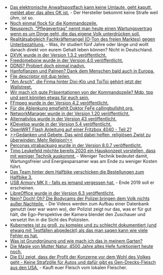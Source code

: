 * [Das elektronische Anwaltspostfach kann keine Umlaute, geht kaputt, meldet aber das alles OK ist.](https://blog.fefe.de/?ts=a3b93a4c) - Der Hersteller bekommt keine Strafe weil *ühm*, ist so.
* [Noch einmal flock für die Kommandozeile.](https://utcc.utoronto.ca/~cks/space/blog/linux/FlockUsageNotes)
* [Neusprech, "Pflegevertrag" nennt man heute einen Wartungsvertrag wenn es um Dinge geht, die das eigene Volk unterdrücken soll.](https://www.heise.de/newsticker/meldung/Staatstrojaner-Posse-LKA-Berlin-kauft-vergeblich-teure-FinFisher-Spaehtechnik-4488768.html)
* [Realitätsabgleich Fachkräftemangel (O-Ton des freien Marktes) gegen Unterbezahlung.](https://tuxproject.de/blog/2019/08/fachkraeftebezahlungsmangel-2/) - Was, ihr studiert fünf Jahre oder länge und wollt danach direkt von eurem Gehalt leben können? Nicht in Deutschland.
* [DXVK wurde in der Version 1.3.2 veröffentlicht.](https://www.phoronix.com/scan.php?page=news_item&px=DXVK-1.3.2-Released)
* [Freedomebone wurde in der Version 4.0 veröffentlicht.](https://blog.freedombone.net/freedombone-version-4-0)
* [DDNS? Probiert doch einmal inadyn.](https://troglobit.com/projects/inadyn/)
* [Hanfpflanzen und Palmen? Dank dem Menschen bald auch in Europa.](https://www.sonnenseite.com/de/umwelt/palmen-in-mitteleuropa-als-folge-des-klimawandels.html)
* [File descriptor mit dup teilen.](https://utcc.utoronto.ca/~cks/space/blog/unix/DupAndSharedFileDescriptors)
* ["Am Arsch", die Firma hinter Dixi-Klo und ToiToi gehört jetzt der Wallstreet.](https://blog.fefe.de/?ts=a3b78834)
* [Wir mach ich gute Präsentationen von der Kommandozeile? Mdp, tpp und sent könnten etwas für euch sein.](https://opensource.com/article/19/8/command-line-presentation-tools)
* [FFmpeg wurde in der Version 4.2 veröffentlicht.](https://www.pro-linux.de/news/1/27324/ffmpeg-42-ada-ver%C3%B6ffentlicht.html)
* [Für die Ablenkung empfiehlt Doktor FeFe callingbullshit.org.](https://blog.fefe.de/?ts=a3b4e93f)
* [NetworkManager wurde in der Version 1.20 veröffentlicht.](https://www.phoronix.com/scan.php?page=news_item&px=NetworkManager-1.20-Released)
* [Alternativlos wurde in der Version 43 veröffentlicht.](https://blog.fefe.de/?ts=a3b4714e)
* [KDevelop wurde in der Version 5.4 veröffentlicht.](https://www.pro-linux.de/news/1/27328/kdevelop-54-freigegeben.html)
* [OpenWRT Flash Anleitung auf einer Fritzbox 4040 - Teil 2?](https://www.kuketz-blog.de/flash-openwrt-auf-fritzbox-4040-openwrt-teil2/)
* [>>Gedanken und Gebete. Das wird dabei helfen, religiösen Zwist zu überwinden: Mehr Religion!<<](https://tuxproject.de/blog/2019/08/saekularismus-wann-anders-4/)
* [Perconas xtrabackupg wurde in der Version 8.0.7 veröffentlicht.](https://www.percona.com/blog/2019/08/07/percona-xtrabackup-8-0-7-is-now-available/)
* [Timo Leukefeld möchte bereits 2020 ein Hauskonzept vorstellen, dass mit weniger Technik auskommt.](https://www.sonnenseite.com/de/wirtschaft/warum-enttechnisierung-das-gebot-fuer-guenstiges-wohnen-ist.html) - Weniger Technik bedeutet damit, Wartungsfreier und Energiesparsamer was am Ende zu weniger Kosten führt.
* [Das Team hinter dem Halfbike verschicken die Bestellungen zum Halfbike 3.](https://www.kickstarter.com/projects/halfbike/halfbike-3-how-to-bridge-the-gap-between-man-machi/posts/2580193)
* [USB Armory MK II - falls es jemand vergessen hat.](https://inversepath.com/usbarmory.html) - Ende 2019 soll er erscheinen.
* [LibreOffice wurde in der Version 6.3 veröffentlicht.](https://www.phoronix.com/scan.php?page=news_item&px=LibreOffice-6.3-Released)
* [Nein? Doch! Oh? Die Bodycams der Polizei bringen dem Volk nichts außer Nachteile.](https://blog.fefe.de/?ts=a3b25266) - Die Videos werden zum Aufbau einer Datenbank genutzt (wer war wann wo), der Polizist zeigt nur das, was er für gut hält, die Ego-Perspektive der Kamera blendet den Zuschauer und versetzt Ihn in die Sicht des Polizisten.
* [Kubernetes ist zu groß, zu komplex und zu schlecht dokumentiert (und etwaig mit Testfällen abgedeckt) als das man sagen kann wie viele Fehler es hat.](https://blog.fefe.de/?ts=a3b25963)
* [Was ist Grundgrünung und wie mach ich das in meinem Garten?](https://www.smarticular.net/gruenduengung-herbst-winter-garten-permakultur/)
* [Die Magie von Mutter Natur, 4500 Jahre altes Hefe funktioniert heute noch.](https://blog.fefe.de/?ts=a3b39ff1)
* [Die EU zeigt, dass der Profit der Konzerne vor dem Wohl des Volkes geht - Keine Strafzölle für Autos und dafür gibt es Gen-Drecks-Fleisch aus den USA.](https://netzfrauen.org/2019/08/09/fleisch-6/) - Kauft euer Fleisch vom lokalen Fleischer.

